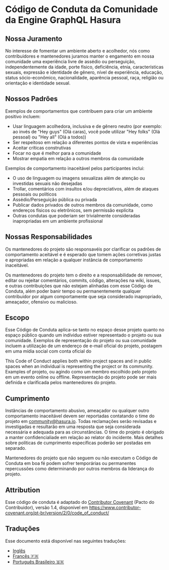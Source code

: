 # Código de Conduta da Comunidade da Engine GraphQL Hasura

## Nossa Juramento

No interesse de fomentar um ambiente aberto e acolhedor, nós como contribuidores e mantenedores juramos manter o engamento em nossa comunidade uma experiência livre de assédio ou perseguição, independentemente da idade, porte físico, deficiência, etnia, características sexuais, expressão e identidade de gênero, nível de experiência, educação, status sócio-econômico, nacionalidade, aparência pessoal, raça, religião ou orientação e identidade sexual.

## Nossos Padrões

Exemplos de comportamentos que contribuem para criar um ambiente positivo incluem:

- Usar linguagem acolhedora, inclusiva e de gênero neutro (por exemplo: ao invés de "Hey guys" (Olá caras),
  você pode utilizar "Hey folks" (Olá pessoal) ou "Hey all" (Olá a todos))
- Ser respeitoso em relação a diferentes pontos de vista e experiências
- Aceitar críticas construtivas
- Focar no que é melhor para a comunidade
- Mostrar empatia em relação a outros membros da comunidade

Exemplos de comportamento inaceitável pelos participantes inclui:

- O uso de linguagem ou imagens sexualizas além de atenção ou investidas sexuais não desejadas
- Trollar, comentários com insultos e/ou depreciativos, além de ataques pessoais ou políticos
- Assédio/Perseguição pública ou privada
- Publicar dados privados de outros membros da comunidade, como endereços físicos ou eletrônicos, sem permissão explícita
- Outras condutas que poderiam ser trivialmente consideradas inapropriadas em um ambiente profissional

## Nossas Responsabilidades

Os mantenedores do projeto são responsavéis por clarificar os padrões de comportamento aceitável e é esperado que tomem ações corretivas justas e apropriadas em relação a qualquer instância de comportamento inaceitável.

Os mantenedores do projeto tem o direito e a responsabilidade de remover, editar ou rejeitar comentários, commits, código, alterações na wiki, issues, e outras contribuições que não estejam alinhadas com esse Código de Conduta, além poder banir tempo ou permanentemente qualquer contribuidor por algum comportamente que seja considerado inapropriado, ameaçador, ofensivo ou malicioso.

## Escopo

Esse Código de Conduta aplica-se tanto no espaço desse projeto quanto no espaço público quando um indíviduo estiver representado o projeto ou sua comunidade. Exemplos de representação do projeto ou sua comunidade incluem a utilização de um endereço de e-mail oficial do projeto, postagem em uma mídia social com conta oficial do

This Code of Conduct applies both within project spaces and in public spaces
when an individual is representing the project or its community. Examples of projeto, ou agindo como um membro escolhido pelo projeto em um evento online ou offline. Representação do projeto pode ser mais definida e clarificada pelos mantenedores do projeto.

## Cumprimento

Instâncias de comportamento abusivo, ameaçador ou qualquer outro comportamento inaceitável devem ser reportadas contatando o time do projeto em community@hasura.io. Todas reclamações serão revisadas e investigadas e resultarão em uma resposta que seja considerada necessária e adequada para as circunstâncias. O time do projeto é obrigado a manter confidencialiade em relação ao relator do incidente.
Mais detalhes sobre políticas de cumprimento específicas poderão ser postadas em separado.

Mantenedores do projeto que não seguem ou não executam o Código de Conduta em boa fé podem sofrer temporárias ou permanentes repercussões como determinando por outros membros da liderança do projeto.

## Attribution

Esse código de conduta é adaptado do [Contributor Covenant][homepage] (Pacto do Contribuidor), versão 1.4,
disponível em https://www.contributor-covenant.org/pt-br/version/2/0/code_of_conduct/

[homepage]: https://www.contributor-covenant.org

## Traduções

Esse documento está disponível nas seguintes traduções:

- [Inglês](../code-of-conduct.md)
- [Francês :fr:](translations/code-of-conduct.french.md)
- [Português Brasileiro :brazil:](./code-of-conduct.portuguese_br.md)

